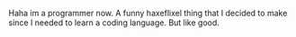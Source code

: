Haha im a programmer now.
A funny haxeflixel thing that I decided to make since I needed to learn a coding language. But like good.
